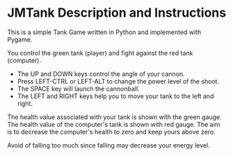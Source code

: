 # JMTank Description and Instructions

This is a simple Tank Game written in Python and implemented with Pygame.

You control the green tank (player) and fight against the red tank (computer).

* The UP and DOWN keys control the angle of your cannon.
* Press LEFT-CTRL or LEFT-ALT to change the power level of the shoot.
* The SPACE key will launch the cannonball.
* The LEFT and RIGHT keys help you to move your tank to the left and right.

The health value associated with your tank is shown with the green gauge. The health value of the
computer's tank is shown with red gauge. The aim is to decrease the
computer's health to zero and keep yours above zero.

Avoid of falling too much since falling may decrease your energy level.

